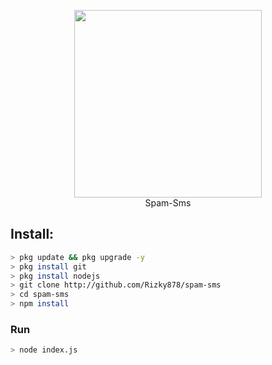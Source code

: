<p align="center">
<img src="https://raw.githubusercontent.com/shansekai/anime-picture/main/20210621_120358.jpg" width="300" height="300"/>
<br>
Spam-Sms
</p>

## Install:
```bash
> pkg update && pkg upgrade -y
> pkg install git
> pkg install nodejs
> git clone http://github.com/Rizky878/spam-sms
> cd spam-sms
> npm install
```

### Run
```bash
> node index.js
```


